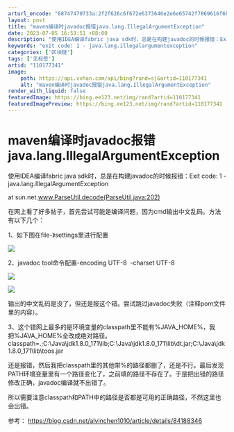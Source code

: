 ```yaml
---
arturl_encode: "68747470733a:2f2f626c6f672e6373646e2e6e65742f7869616f6b7569392f:61727469636c652f64657461696c732f313130313737333431"
layout: post
title: "maven编译时javadoc报错java.lang.IllegalArgumentException"
date: 2023-07-05 16:53:51 +08:00
description: "使用IDEA编译fabric java sdk时，总是在构建javadoc的时候报错：Exit co"
keywords: "exit code: 1 - java.lang.illegalargumentexception"
categories: ['区块链']
tags: ['无标签']
artid: "110177341"
image:
    path: https://api.vvhan.com/api/bing?rand=sj&artid=110177341
    alt: "maven编译时javadoc报错java.lang.IllegalArgumentException"
render_with_liquid: false
featuredImage: https://bing.ee123.net/img/rand?artid=110177341
featuredImagePreview: https://bing.ee123.net/img/rand?artid=110177341
---
```


# maven编译时javadoc报错java.lang.IllegalArgumentException

使用IDEA编译fabric java sdk时，总是在构建javadoc的时候报错：Exit code: 1 - java.lang.IllegalArgumentException
  
at sun.net.www.ParseUtil.decode(ParseUtil.java:202)

在网上看了好多帖子，首先尝试可能是编译问题，因为cmd输出中文乱码。方法有以下几个：

1、如下图在file-》settings里进行配置

![](https://i-blog.csdnimg.cn/blog_migrate/d1a08df02845fd682e4fff52ef5a7e90.png)

2、javadoc tool命令配置-encoding UTF-8  -charset UTF-8

![](https://i-blog.csdnimg.cn/blog_migrate/c505ace89114b0f7a5f3378ef2161a04.png)

![](https://i-blog.csdnimg.cn/blog_migrate/77e0694fc900c98a6ddbe03d0a39e1c8.png)

输出的中文乱码是没了，但还是报这个错。尝试跳过javadoc失败（注释pom文件里的内容）。

3、这个错网上最多的是环境变量的classpath里不能有%JAVA_HOME%，我把%JAVA_HOME%全改成绝对路径。classpath=.;C:\Java\jdk1.8.0_171\lib;C:\Java\jdk1.8.0_171\lib\dt.jar;C:\Java\jdk1.8.0_171\lib\toos.jar

还是报错，然后我把classpath里的其他带%的路径都删了，还是不行。最后发现PATH环境变量里有一个路径变化了，之前填的路径不存在了。于是把出错的路径修改正确，javadoc编译就不出错了。

所以需要注意classpath和PATH中的路径是否都是可用的正确路径，不然这里也会出错。

参考：
<https://blog.csdn.net/alvinchen1010/article/details/84188346>